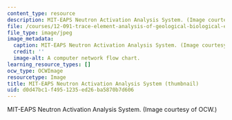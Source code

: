```yaml
---
content_type: resource
description: MIT-EAPS Neutron Activation Analysis System. (Image courtesy of OCW.)
file: /courses/12-091-trace-element-analysis-of-geological-biological-environmental-materials-by-neutron-activation-analysis-an-exposure-january-iap-2005/d0d47bc1f4951235ed26ba5870b7d606_12-091iap05-th.jpg
file_type: image/jpeg
image_metadata:
  caption: MIT-EAPS Neutron Activation Analysis System. (Image courtesy of OCW.)
  credit: ''
  image-alt: A computer network flow chart.
learning_resource_types: []
ocw_type: OCWImage
resourcetype: Image
title: MIT-EAPS Neutron Activation Analysis System (thumbnail)
uid: d0d47bc1-f495-1235-ed26-ba5870b7d606
---
```

MIT-EAPS Neutron Activation Analysis System. (Image courtesy of OCW.)

